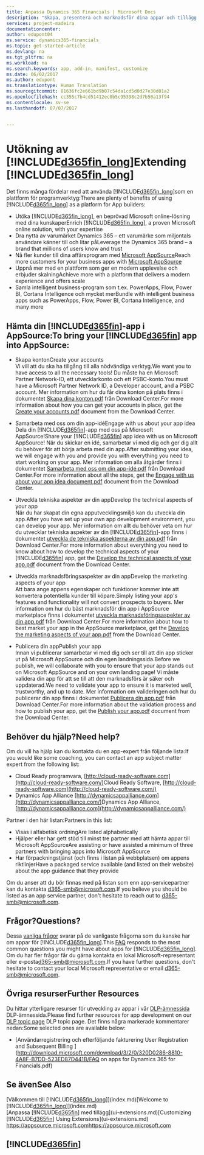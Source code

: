 ```yaml
---
title: Anpassa Dynamics 365 Financials | Microsoft Docs
description: "Skapa, presentera och marknadsför dina appar och tillägg för Dynamics 365 for Financials."
services: project-madeira
documentationcenter: 
author: edupont04
ms.service: dynamics365-financials
ms.topic: get-started-article
ms.devlang: na
ms.tgt_pltfrm: na
ms.workload: na
ms.search.keywords: app, add-in, manifest, customize
ms.date: 06/02/2017
ms.author: edupont
ms.translationtype: Human Translation
ms.sourcegitcommit: 81636fc2e661bd9b07c54da1cd5d0d27e30d01a2
ms.openlocfilehash: cc355c7b4cd51412ec0b5c95398c2d7b50a13f94
ms.contentlocale: sv-se
ms.lasthandoff: 07/07/2017


---
```

# <a name="extending-included365finlongincludesd365finlongmdmd"></a><span data-ttu-id="6de86-103">Utökning av [!INCLUDE[d365fin_long](includes/d365fin_long_md.md)]</span><span class="sxs-lookup"><span data-stu-id="6de86-103">Extending [!INCLUDE[d365fin_long](includes/d365fin_long_md.md)]</span></span>
<span data-ttu-id="6de86-104">Det finns många fördelar med att använda [!INCLUDE[d365fin_long](includes/d365fin_long_md.md)]som en plattform för programverktyg:</span><span class="sxs-lookup"><span data-stu-id="6de86-104">There are plenty of benefits of using [!INCLUDE[d365fin_long](includes/d365fin_long_md.md)] as a platform for App builders:</span></span>

* <span data-ttu-id="6de86-105">Utöka [!INCLUDE[d365fin_long](includes/d365fin_long_md.md)], en beprövad Microsoft online-lösning med dina kunskaper</span><span class="sxs-lookup"><span data-stu-id="6de86-105">Enrich [!INCLUDE[d365fin_long](includes/d365fin_long_md.md)], a proven Microsoft online solution, with your expertise</span></span>  
* <span data-ttu-id="6de86-106">Dra nytta av varumärket Dynamics 365 – ett varumärke som miljontals användare känner till och litar på</span><span class="sxs-lookup"><span data-stu-id="6de86-106">Leverage the Dynamics 365 brand – a brand that millions of users know and trust</span></span>  
* <span data-ttu-id="6de86-107">Nå fler kunder till dina affärsprogram med [Microsoft AppSource](https://appsource.microsoft.com/)</span><span class="sxs-lookup"><span data-stu-id="6de86-107">Reach more customers for your business apps with [Microsoft AppSource](https://appsource.microsoft.com/)</span></span>  
* <span data-ttu-id="6de86-108">Uppnå mer med en plattform som ger en modern upplevelse och erbjuder skalning</span><span class="sxs-lookup"><span data-stu-id="6de86-108">Achieve more with a platform that delivers a modern experience and offers scale</span></span>  
* <span data-ttu-id="6de86-109">Samla intelligent business-program som t.ex. PowerApps, Flow, Power BI, Cortana Intelligence och mycket mer</span><span class="sxs-lookup"><span data-stu-id="6de86-109">Bundle with intelligent business apps such as PowerApps, Flow, Power BI, Cortana Intelligence, and many more</span></span>  

## <a name="to-bring-your-included365finincludesd365finmdmd-app-into-appsource"></a><span data-ttu-id="6de86-110">Hämta din [!INCLUDE[d365fin](includes/d365fin_md.md)]-app i AppSource:</span><span class="sxs-lookup"><span data-stu-id="6de86-110">To bring your [!INCLUDE[d365fin](includes/d365fin_md.md)] app into AppSource:</span></span>
+ <span data-ttu-id="6de86-111">Skapa konton</span><span class="sxs-lookup"><span data-stu-id="6de86-111">Create your accounts</span></span>  
<span data-ttu-id="6de86-112">Vi vill att du ska ha tillgång till alla nödvändiga verktyg.</span><span class="sxs-lookup"><span data-stu-id="6de86-112">We want you to have access to all the necessary tools!</span></span> <span data-ttu-id="6de86-113">Du måste ha en Microsoft Partner Network-ID, ett utvecklarkonto och ett PSBC-konto.</span><span class="sxs-lookup"><span data-stu-id="6de86-113">You must have a Microsoft Partner Network ID, a Developer account, and a PSBC account.</span></span>
<span data-ttu-id="6de86-114">Mer information om hur du får dina konton på plats finns i dokumentet [Skapa dina konton.pdf](https://go.microsoft.com/fwlink/?linkid=841514) från Download Center.</span><span class="sxs-lookup"><span data-stu-id="6de86-114">For more information about how you can get your accounts in place, get the [Create your accounts.pdf](https://go.microsoft.com/fwlink/?linkid=841514) document from the Download Center.</span></span>

+ <span data-ttu-id="6de86-115">Samarbeta med oss om din app-idé</span><span class="sxs-lookup"><span data-stu-id="6de86-115">Engage with us about your app idea</span></span>  
<span data-ttu-id="6de86-116">Dela din [!INCLUDE[d365fin](includes/d365fin_md.md)]-app med oss på Microsoft AppSource!</span><span class="sxs-lookup"><span data-stu-id="6de86-116">Share your [!INCLUDE[d365fin](includes/d365fin_md.md)] app idea with us on Microsoft AppSource!</span></span> <span data-ttu-id="6de86-117">När du skickar en idé, samarbetar vi med dig och ger dig allt du behöver för att börja arbeta med din app.</span><span class="sxs-lookup"><span data-stu-id="6de86-117">After submitting your idea, we will engage with you and provide you with everything you need to start working on your app.</span></span>
<span data-ttu-id="6de86-118">Mer information om alla åtgärder finns i dokumentet [Samarbeta med oss om din app-idé.pdf](https://go.microsoft.com/fwlink/?linkid=841515) från Download Center.</span><span class="sxs-lookup"><span data-stu-id="6de86-118">For more information about all the steps, get the [Engage with us about your app idea document.pdf](https://go.microsoft.com/fwlink/?linkid=841515) document from the Download Center.</span></span>

+ <span data-ttu-id="6de86-119">Utveckla tekniska aspekter av din app</span><span class="sxs-lookup"><span data-stu-id="6de86-119">Develop the technical aspects of your app</span></span>    
<span data-ttu-id="6de86-120">När du har skapat din egna apputvecklingsmiljö kan du utveckla din app.</span><span class="sxs-lookup"><span data-stu-id="6de86-120">After you have set up your own app development environment, you can develop your app.</span></span>
<span data-ttu-id="6de86-121">Mer information om allt du behöver veta om hur du utvecklar tekniska aspekter av din [!INCLUDE[d365fin](includes/d365fin_md.md)]-app finns i dokumentet [utveckla de tekniska aspekterna av din app.pdf](https://go.microsoft.com/fwlink/?linkid=841516) från Download Center.</span><span class="sxs-lookup"><span data-stu-id="6de86-121">For more information about everything you need to know about how to develop the technical aspects of your [!INCLUDE[d365fin](includes/d365fin_md.md)] app, get the [Develop the technical aspects of your app.pdf](https://go.microsoft.com/fwlink/?linkid=841516) document from the Download Center.</span></span>

+ <span data-ttu-id="6de86-122">Utveckla marknadsföringsaspekter av din app</span><span class="sxs-lookup"><span data-stu-id="6de86-122">Develop the marketing aspects of your app</span></span>  
<span data-ttu-id="6de86-123">Att bara ange appens egenskaper och funktioner kommer inte att konvertera potentiella kunder till köpare.</span><span class="sxs-lookup"><span data-stu-id="6de86-123">Simply listing your app's features and functionality will not convert prospects to buyers.</span></span> <span data-ttu-id="6de86-124">Mer information om hur du bäst marknadsför din app i AppSource marketplace finns i dokumentet [utveckla marknadsföringsaspekter av din app.pdf](https://go.microsoft.com/fwlink/?linkid=841518) från Download Center.</span><span class="sxs-lookup"><span data-stu-id="6de86-124">For more information about how to best market your app in the AppSource marketplace, get the [Develop the marketing aspects of your app.pdf](https://go.microsoft.com/fwlink/?linkid=841518) from the Download Center.</span></span>

+ <span data-ttu-id="6de86-125">Publicera din app</span><span class="sxs-lookup"><span data-stu-id="6de86-125">Publish your app</span></span>  
<span data-ttu-id="6de86-126">Innan vi publicerar samarbetar vi med dig och ser till att din app sticker ut på Microsoft AppSource och din egen landningssida.</span><span class="sxs-lookup"><span data-stu-id="6de86-126">Before we publish, we will collaborate with you to ensure that your app stands out on Microsoft AppSource and on your own landing page!</span></span> <span data-ttu-id="6de86-127">Vi måste validera din app för att se till att den marknadsförs är säker och uppdaterad.</span><span class="sxs-lookup"><span data-stu-id="6de86-127">We need to validate your app to ensure it is marketed well, trustworthy, and up to date.</span></span>
<span data-ttu-id="6de86-128">Mer information om valideringen och hur du publicerar din app finns i dokumentet [Publicera din app.pdf](https://go.microsoft.com/fwlink/?linkid=841517) från Download Center.</span><span class="sxs-lookup"><span data-stu-id="6de86-128">For more information about the validation process and how to publish your app, get the [Publish your app.pdf](https://go.microsoft.com/fwlink/?linkid=841517) document from the Download Center.</span></span>

## <a name="need-help"></a><span data-ttu-id="6de86-129">Behöver du hjälp?</span><span class="sxs-lookup"><span data-stu-id="6de86-129">Need help?</span></span>
<span data-ttu-id="6de86-130">Om du vill ha hjälp kan du kontakta du en app-expert från följande lista:</span><span class="sxs-lookup"><span data-stu-id="6de86-130">If you would like some coaching, you can contact an app subject matter expert from the following list:</span></span>

* <span data-ttu-id="6de86-131">Cloud Ready programvara, [http://cloud-ready-software.com](http://cloud-ready-software.com/)</span><span class="sxs-lookup"><span data-stu-id="6de86-131">Cloud Ready Software, [http://cloud-ready-software.com](http://cloud-ready-software.com/)</span></span>  
* <span data-ttu-id="6de86-132">Dynamics App Alliance [http://dynamicsappalliance.com](http://dynamicsappalliance.com/)</span><span class="sxs-lookup"><span data-stu-id="6de86-132">Dynamics App Alliance, [http://dynamicsappalliance.com](http://dynamicsappalliance.com/)</span></span>

<span data-ttu-id="6de86-133">Partner i den här listan:</span><span class="sxs-lookup"><span data-stu-id="6de86-133">Partners in this list:</span></span>

* <span data-ttu-id="6de86-134">Visas i alfabetisk ordning</span><span class="sxs-lookup"><span data-stu-id="6de86-134">Are listed alphabetically</span></span>  
* <span data-ttu-id="6de86-135">Hjälper eller har gett stöd till minst tre partner med att hämta appar till Microsoft AppSource</span><span class="sxs-lookup"><span data-stu-id="6de86-135">Are assisting or have assisted a minimum of three partners with bringing apps into Microsoft AppSource</span></span>  
* <span data-ttu-id="6de86-136">Har förpackningstjänst (och finns i listan på webbplatsen) om appens riktlinjer</span><span class="sxs-lookup"><span data-stu-id="6de86-136">Have a packaged service available (and listed on their website) about the app guidance that they provide</span></span>  

<span data-ttu-id="6de86-137">Om du anser att du bör finnas med på listan som enn app-servicepartner kan du kontakta [d365-smb@microsoft.com](mailto:d365-smb@microsoft.com).</span><span class="sxs-lookup"><span data-stu-id="6de86-137">If you believe you should be listed as an app service partner, don't hesitate to reach out to [d365-smb@microsoft.com](mailto:d365-smb@microsoft.com).</span></span>

## <a name="questions"></a><span data-ttu-id="6de86-138">Frågor?</span><span class="sxs-lookup"><span data-stu-id="6de86-138">Questions?</span></span>
<span data-ttu-id="6de86-139">Dessa [vanliga frågor](https://go.microsoft.com/fwlink/?linkid=841520) svarar på de vanligaste frågorna som du kanske har om appar för [!INCLUDE[d365fin_long](includes/d365fin_long_md.md)].</span><span class="sxs-lookup"><span data-stu-id="6de86-139">This [FAQ](https://go.microsoft.com/fwlink/?linkid=841520) responds to the most common questions you might have about apps for [!INCLUDE[d365fin_long](includes/d365fin_long_md.md)].</span></span> <span data-ttu-id="6de86-140">Om du har fler frågor får du gärna kontakta en lokal Microsoft-representant eller e-posta[d365-smb@microsoft.com](mailto:d365-smb@microsoft.com).</span><span class="sxs-lookup"><span data-stu-id="6de86-140">If you have further questions, don't hesitate to contact your local Microsoft representative or email [d365-smb@microsoft.com](mailto:d365-smb@microsoft.com).</span></span>

## <a name="further-resources"></a><span data-ttu-id="6de86-141">Övriga resurser</span><span class="sxs-lookup"><span data-stu-id="6de86-141">Further Resources</span></span>
<span data-ttu-id="6de86-142">Du hittar ytterligare resurser för utveckling av appar i vår [DLP-ämnessida](https://mbspartner.microsoft.com/BFI/Topic/76) DLP-ämnessida.</span><span class="sxs-lookup"><span data-stu-id="6de86-142">Please find further resources for app development on our [DLP topic page](https://mbspartner.microsoft.com/BFI/Topic/76) DLP topic page.</span></span> <span data-ttu-id="6de86-143">Det finns några markerade kommentarer nedan:</span><span class="sxs-lookup"><span data-stu-id="6de86-143">Some selected ones are available below:</span></span>
-   [<span data-ttu-id="6de86-144">Användarregistrering och efterföljande fakturering </span><span class="sxs-lookup"><span data-stu-id="6de86-144">User Registration and Subsequent Billing </span></span>](http://download.microsoft.com/download/3/2/0/320D0286-8810-4A8F-B7DD-523ED87D441B/FAQ on apps for Dynamics 365 for Financials.pdf)



## <a name="see-also"></a><span data-ttu-id="6de86-145">Se även</span><span class="sxs-lookup"><span data-stu-id="6de86-145">See Also</span></span>
<span data-ttu-id="6de86-146">[Välkommen till [!INCLUDE[d365fin_long](includes/d365fin_long_md.md)]](index.md)</span><span class="sxs-lookup"><span data-stu-id="6de86-146">[Welcome to [!INCLUDE[d365fin_long](includes/d365fin_long_md.md)]](index.md)</span></span>  
<span data-ttu-id="6de86-147">[Anpassa [!INCLUDE[d365fin](includes/d365fin_md.md)] med tillägg](ui-extensions.md)</span><span class="sxs-lookup"><span data-stu-id="6de86-147">[Customizing [!INCLUDE[d365fin](includes/d365fin_md.md)] Using Extensions](ui-extensions.md)</span></span>  
[<span data-ttu-id="6de86-148">https://appsource.microsoft.com</span><span class="sxs-lookup"><span data-stu-id="6de86-148">https://appsource.microsoft.com</span></span>](https://appsource.microsoft.com/en-us/marketplace/apps?product=dynamics-365-for-financials&page=1)  

## [!INCLUDE[d365fin](includes/free_trial_md.md)]
